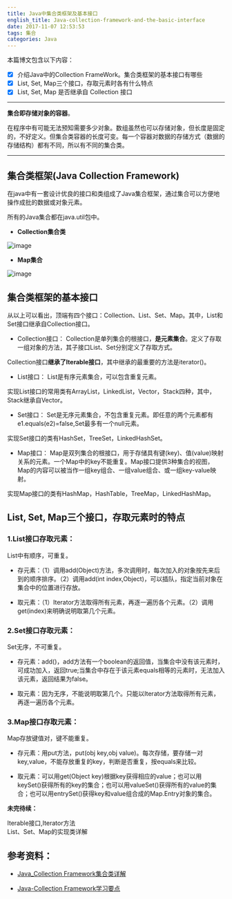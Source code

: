 ```yaml
---
title: Java中集合类框架及基本接口
english_title: Java-collection-framework-and-the-basic-interface
date: 2017-11-07 12:53:53
tags: 集合
categories: Java
---
```

本篇博文包含以下内容：
- [x] 介绍Java中的Collection FrameWork。集合类框架的基本接口有哪些
- [x] List, Set, Map三个接口，存取元素时各有什么特点
- [x] List, Set, Map 是否继承自 Collection 接口
- ----
**集合即存储对象的容器**。

在程序中有可能无法预知需要多少对象。数组虽然也可以存储对象，但长度是固定的，不好定义。但集合类容器的长度可变。每一个容器对数据的存储方式（数据的存储结构）都有不同，所以有不同的集合类。


---
## 集合类框架(Java Collection Framework)
在java中有一套设计优良的接口和类组成了Java集合框架，通过集合可以方便地操作成批的数据或对象元素。


所有的Java集合都在java.util包中。
* **Collection集合类**

![image](http://ot8blk4sm.bkt.clouddn.com/1.png)

<!--more-->


* **Map集合**

![image](http://ot8blk4sm.bkt.clouddn.com/m.png)


## 集合类框架的基本接口

从以上可以看出，顶端有四个接口：Collection、List、Set、Map。其中，List和Set接口继承自Collection接口。

* Collection接口：  Collection是单列集合的根接口，**是元素集合**。定义了存取一组对象的方法，其子接口List、Set分别定义了存取方式。  

Collection接口**继承了Iterable接口**，其中继承的最重要的方法是iterator()。

* List接口： 
List是有序元素集合，可以包含重复元素。

实现List接口的常用类有ArrayList，LinkedList，Vector，Stack四种，其中，Stack继承自Vector。

* Set接口：
Set是无序元素集合，不包含重复元素。即任意的两个元素都有e1.equals(e2)=false,Set最多有一个null元素。

实现Set接口的类有HashSet，TreeSet，LinkedHashSet。

* Map接口：
Map是双列集合的根接口，用于存储具有键(key)、值(value)映射关系的元素。一个Map中的key不能重复。Map接口提供3种集合的视图，Map的内容可以被当作一组key组合、一组value组合、或一组key-value映射。

实现Map接口的类有HashMap，HashTable，TreeMap，LinkedHashMap。

## List, Set, Map三个接口，存取元素时的特点

### 1.List接口存取元素：
List中有顺序，可重复。
* 存元素：（1）调用add(Object)方法，多次调用时，每次加入的对象按先来后到的顺序排序。（2）调用add(int index,Object)，可以插队，指定当前对象在集合中的位置进行存放。

* 取元素：（1）Iterator方法取得所有元素，再逐一遍历各个元素。（2）调用get(index)来明确说明取第几个元素。

### 2.Set接口存取元素：
Set无序，不可重复。
* 存元素：add()，add方法有一个boolean的返回值，当集合中没有该元素时，可成功加入，返回true;当集合中存在于该元素equals相等的元素时，无法加入该元素，返回结果为false。

* 取元素：因为无序，不能说明取第几个。只能以Iterator方法取得所有元素，再逐一遍历各个元素。

### 3.Map接口存取元素：
Map存放键值对，键不能重复。

* 存元素：用put方法，put(obj key,obj value)。每次存储，要存储一对key,value，不能存放重复的key，判断是否重复，按equals来比较。

* 取元素：可以用get(Object key)根据key获得相应的value；也可以用keySet()获得所有的key的集合；也可以用valueSet()获得所有的value的集合；也可以用entrySet()获得key和value组合成的Map.Entry对象的集合。


**未完待续：**  

Iterable接口,Iterator方法  
List、Set、Map的实现类详解


## 参考资料：

* [Java_Collection Framework集合类详解](http://blog.csdn.net/zhan_zehong/article/details/19935629)

* [Java-Collection Framework学习要点](http://blog.csdn.net/zolalad/article/details/11368561)